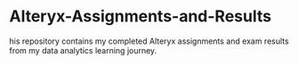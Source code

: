 # Alteryx-Assignments-and-Results
his repository contains my completed Alteryx assignments and exam results from my data analytics learning journey.
